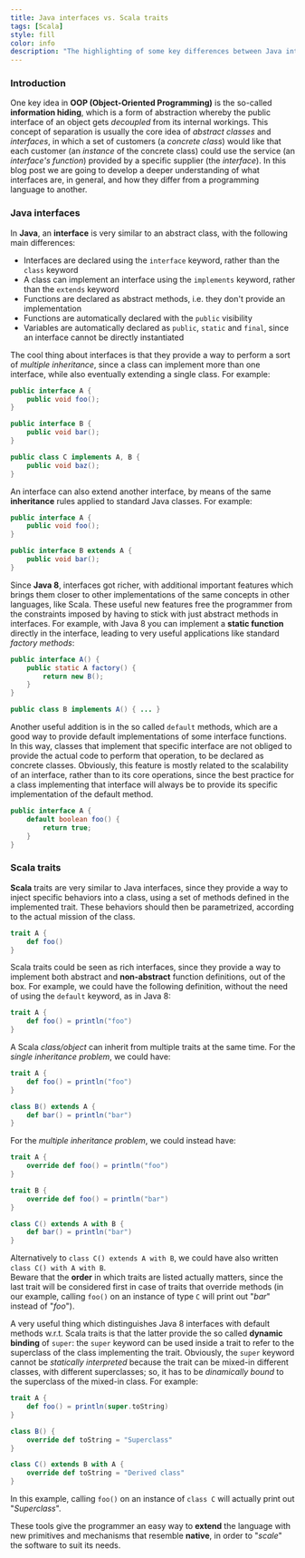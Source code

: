 ```yaml
---
title: Java interfaces vs. Scala traits
tags: [Scala]
style: fill
color: info
description: "The highlighting of some key differences between Java interfaces and the fancy Scala traits."
---
```


### Introduction

One key idea in **OOP (Object-Oriented Programming)** is the so-called **information hiding**, which is a form of abstraction whereby the public interface of an object gets _decoupled_ from its internal workings. This concept of separation is usually the core idea of _abstract classes_ and _interfaces_, in which a set of customers (a _concrete class_) would like that each customer (an _instance_ of the concrete class) could use the service (an _interface's function_) provided by a specific supplier (the _interface_). In this blog post we are going to develop a deeper understanding of what interfaces are, in general, and how they differ from a programming language to another.  

### Java interfaces

In **Java**, an **interface** is very similar to an abstract class, with the following main differences:
* Interfaces are declared using the `interface` keyword, rather than the `class` keyword
* A class can implement an interface using the `implements` keyword, rather than the `extends` keyword 
* Functions are declared as abstract methods, i.e. they don't provide an implementation
* Functions are automatically declared with the `public` visibility 
* Variables are automatically declared as `public`, `static` and `final`, since an interface cannot be directly instantiated

The cool thing about interfaces is that they provide a way to perform a sort of _multiple inheritance_, since a class can implement more than one interface, while also eventually extending a single class. For example:
```java
public interface A {
    public void foo();
}

public interface B {
    public void bar();
}

public class C implements A, B {
    public void baz();
}
```
An interface can also extend another interface, by means of the same **inheritance** rules applied to standard Java classes. For example:
```java
public interface A {
    public void foo();
}

public interface B extends A {
    public void bar();
}
```

Since **Java 8**, interfaces got richer, with additional important features which brings them closer to other implementations of the same concepts in other languages, like Scala. These useful new features free the programmer from the constraints imposed by having to stick with just abstract methods in interfaces. For example, with Java 8 you can implement a **static function** directly in the interface, leading to very useful applications like standard _factory methods_:
```java
public interface A() {
    public static A factory() {
        return new B();
    }
}

public class B implements A() { ... }
```

Another useful addition is in the so called `default` methods, which are a good way to provide default implementations of some interface functions. In this way, classes that implement that specific interface are not obliged to provide the actual code to perform that operation, to be declared as concrete classes. Obviously, this feature is mostly related to the scalability of an interface, rather than to its core operations, since the best practice for a class implementing that interface will always be to provide its specific implementation of the default method. 
```java
public interface A {
    default boolean foo() {
        return true;
    }
}
```

### Scala traits

**Scala** traits are very similar to Java interfaces, since they provide a way to inject specific behaviors into a class, using a set of methods defined in the implemented trait. These behaviors should then be parametrized, according to the actual mission of the class.
```scala
trait A {
    def foo()
}
```

Scala traits could be seen as rich interfaces, since they provide a way to implement both abstract and **non-abstract** function definitions, out of the box. For example, we could have the following definition, without the need of using the `default` keyword, as in Java 8:
```scala
trait A {
    def foo() = println("foo")
}
```

A Scala _class/object_ can inherit from multiple traits at the same time. For the _single inheritance problem_, we could have:
```scala
trait A {
    def foo() = println("foo")
}

class B() extends A {
    def bar() = println("bar")
}
```

For the _multiple inheritance problem_, we could instead have:
```scala
trait A {
    override def foo() = println("foo")
}

trait B {
    override def foo() = println("bar")
}

class C() extends A with B {
    def bar() = println("bar")
}
```

Alternatively to `class C() extends A with B`, we could have also written `class C() with A with B`.<br>
Beware that the **order** in which traits are listed actually matters, since the last trait will be considered first in case of traits that override methods (in our example, calling `foo()` on an instance of type `C` will print out "_bar_" instead of "_foo_").

A very useful thing which distinguishes Java 8 interfaces with default methods w.r.t. Scala traits is that the latter provide the so called **dynamic binding** of `super`: the `super` keyword can be used inside a trait to refer to the superclass of the class implementing the trait. Obviously, the `super` keyword cannot be _statically interpreted_ because the trait can be mixed-in different classes, with different superclasses; so, it has to be _dinamically bound_ to the superclass of the mixed-in class. For example:
```scala
trait A {
    def foo() = println(super.toString)
}

class B() {
    override def toString = "Superclass"
}

class C() extends B with A {
    override def toString = "Derived class"
}
```
In this example, calling `foo()` on an instance of `class C` will actually print out "_Superclass_".

These tools give the programmer an easy way to **extend** the language with new primitives and mechanisms that resemble **native**, in order to "_scale_" the software to suit its needs.
